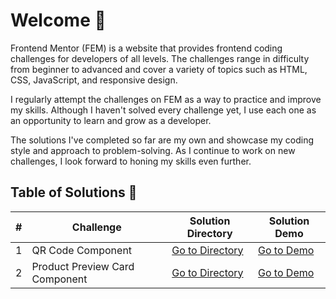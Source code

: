 # Welcome 👋
Frontend Mentor (FEM) is a website that provides frontend coding challenges for
developers of all levels. The challenges range in difficulty from beginner
to advanced and cover a variety of topics such as HTML, CSS, JavaScript,
and responsive design.

I regularly attempt the challenges on FEM as a way to practice and
improve my skills. Although I haven't solved every challenge yet,
I use each one as an opportunity to learn and grow as a developer.

The solutions I've completed so far are my own and showcase my
coding style and approach to problem-solving.
As I continue to work on new challenges,
I look forward to honing my skills even further.

## Table of Solutions 📖
| #  | Challenge | Solution Directory | Solution Demo |
| -- | --------- | ------------------ | ------------- |
| 1 | QR Code Component | [Go to Directory](https://github.com/saadsawash/frontendmentor/tree/main/challenges/qr-code-component) | [Go to Demo](https://saadsawash.github.io/frontendmentor/challenges/qr-code-component/) |
| 2 | Product Preview Card Component | [Go to Directory](https://github.com/saadsawash/frontendmentor/tree/main/challenges/product-preview-card-component) | [Go to Demo](https://saadsawash.github.io/frontendmentor/challenges/product-preview-card-component/) |